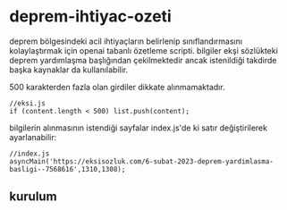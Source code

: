 # deprem-ihtiyac-ozeti
deprem bölgesindeki acil ihtiyaçların belirlenip sınıflandırmasını kolaylaştırmak için openai tabanlı özetleme scripti. bilgiler ekşi sözlükteki deprem yardımlaşma başlığından çekilmektedir ancak istenildiği takdirde başka kaynaklar da kullanılabilir.

500 karakterden fazla olan girdiler dikkate alınmamaktadır. 
~~~node
//eksi.js
if (content.length < 500) list.push(content);
~~~

bilgilerin alınmasının istendiği sayfalar index.js'de ki satır değiştirilerek ayarlanabilir:
~~~nodejs
//index.js
asyncMain('https://eksisozluk.com/6-subat-2023-deprem-yardimlasma-basligi--7568616',1310,1308);
~~~

## kurulum
